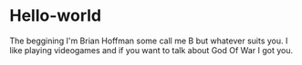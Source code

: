 # Hello-world
The beggining
I'm Brian Hoffman some call me B but whatever suits you. I like playing videogames and if you want to talk about God Of War I got you.
